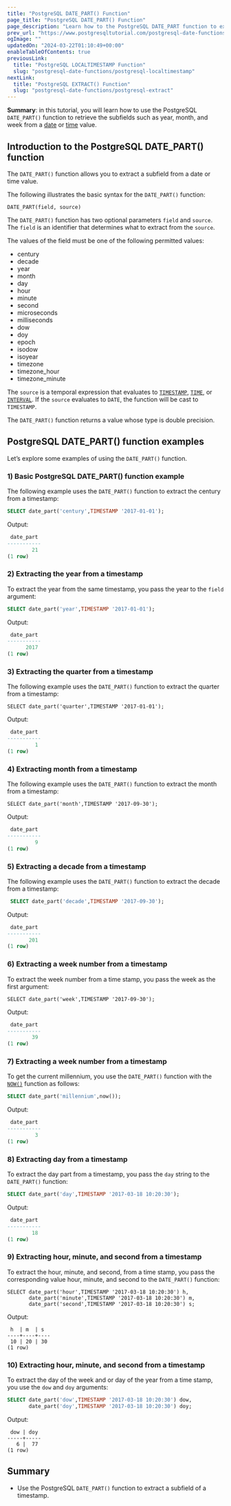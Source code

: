 ```yaml
---
title: "PostgreSQL DATE_PART() Function"
page_title: "PostgreSQL DATE_PART() Function"
page_description: "Learn how to the PostgreSQL DATE_PART function to extract subfields such as year, month, week, and so on from a timestamp."
prev_url: "https://www.postgresqltutorial.com/postgresql-date-functions/postgresql-date_part/"
ogImage: ""
updatedOn: "2024-03-22T01:10:49+00:00"
enableTableOfContents: true
previousLink: 
  title: "PostgreSQL LOCALTIMESTAMP Function"
  slug: "postgresql-date-functions/postgresql-localtimestamp"
nextLink: 
  title: "PostgreSQL EXTRACT() Function"
  slug: "postgresql-date-functions/postgresql-extract"
---
```





**Summary**: in this tutorial, you will learn how to use the PostgreSQL `DATE_PART()` function to retrieve the subfields such as year, month, and week from a [date](../postgresql-tutorial/postgresql-date) or [time](../postgresql-tutorial/postgresql-time) value.


## Introduction to the PostgreSQL DATE\_PART() function

The `DATE_PART()` function allows you to extract a subfield from a date or time value.

The following illustrates the basic syntax for the `DATE_PART()` function:


```sqlsql
DATE_PART(field, source)
```
The `DATE_PART()` function has two optional parameters `field` and `source`. The `field` is an identifier that determines what to extract from the `source`.

The values of the field must be one of the following permitted values:

* century
* decade
* year
* month
* day
* hour
* minute
* second
* microseconds
* milliseconds
* dow
* doy
* epoch
* isodow
* isoyear
* timezone
* timezone\_hour
* timezone\_minute

The `source` is a temporal expression that evaluates to [`TIMESTAMP`](../postgresql-tutorial/postgresql-timestamp), [`TIME`](../postgresql-tutorial/postgresql-time), or [`INTERVAL`](../postgresql-tutorial/postgresql-interval). If the `source` evaluates to `DATE`, the function will be cast to `TIMESTAMP`.

The `DATE_PART()` function returns a value whose type is double precision.


## PostgreSQL DATE\_PART() function examples

Let’s explore some examples of using the `DATE_PART()` function.


### 1\) Basic PostgreSQL DATE\_PART() function example

The following example uses the `DATE_PART()` function to extract the century from a timestamp:


```sql
SELECT date_part('century',TIMESTAMP '2017-01-01');
```
Output:


```sql
 date_part
-----------
        21
(1 row)
```

### 2\) Extracting the year from a timestamp

To extract the year from the same timestamp, you pass the year to the `field` argument:


```sql
SELECT date_part('year',TIMESTAMP '2017-01-01');
```
Output:


```sql
 date_part
-----------
      2017
(1 row)
```

### 3\) Extracting the quarter from a timestamp

The following example uses the `DATE_PART()` function to extract the quarter from a timestamp:


```
SELECT date_part('quarter',TIMESTAMP '2017-01-01');
```
Output:


```sql
 date_part
-----------
         1
(1 row)  
```

### 4\) Extracting month from a timestamp

The following example uses the `DATE_PART()` function to extract the month from a timestamp:


```
SELECT date_part('month',TIMESTAMP '2017-09-30');
```
Output:


```sql
 date_part
-----------
         9
(1 row)
```

### 5\) Extracting a decade from a timestamp

The following example uses the `DATE_PART()` function to extract the decade from a timestamp:


```sql
 SELECT date_part('decade',TIMESTAMP '2017-09-30');
```
Output:


```sql
 date_part
-----------
       201
(1 row)
```

### 6\) Extracting a week number from a timestamp

To extract the week number from a time stamp, you pass the week as the first argument:


```
SELECT date_part('week',TIMESTAMP '2017-09-30');
```
Output:


```sql
 date_part
-----------
        39
(1 row)
```

### 7\) Extracting a week number from a timestamp

To get the current millennium, you use the `DATE_PART()` function with the [`NOW()`](postgresql-now) function as follows:


```sql
SELECT date_part('millennium',now());
```
Output:


```sql
 date_part
-----------
         3
(1 row)
```

### 8\) Extracting day from a timestamp

To extract the day part from a timestamp, you pass the `day` string to the `DATE_PART()` function:


```sql
SELECT date_part('day',TIMESTAMP '2017-03-18 10:20:30');
```
Output:


```sql
 date_part
-----------
        18
(1 row)
```

### 9\) Extracting hour, minute, and second from a timestamp

To extract the hour, minute, and second, from a time stamp, you pass the corresponding value hour, minute, and second to the `DATE_PART()` function:


```
SELECT date_part('hour',TIMESTAMP '2017-03-18 10:20:30') h,
       date_part('minute',TIMESTAMP '2017-03-18 10:20:30') m,
       date_part('second',TIMESTAMP '2017-03-18 10:20:30') s;
```
Output:


```
 h  | m  | s
----+----+----
 10 | 20 | 30
(1 row)
```

### 10\) Extracting hour, minute, and second from a timestamp

To extract the day of the week and or day of the year from a time stamp, you use the `dow` and `doy` arguments:


```sql
SELECT date_part('dow',TIMESTAMP '2017-03-18 10:20:30') dow,
       date_part('doy',TIMESTAMP '2017-03-18 10:20:30') doy;
```
Output:


```
 dow | doy
-----+-----
   6 |  77
(1 row)
```

## Summary

* Use the PostgreSQL `DATE_PART()` function to extract a subfield of a timestamp.

